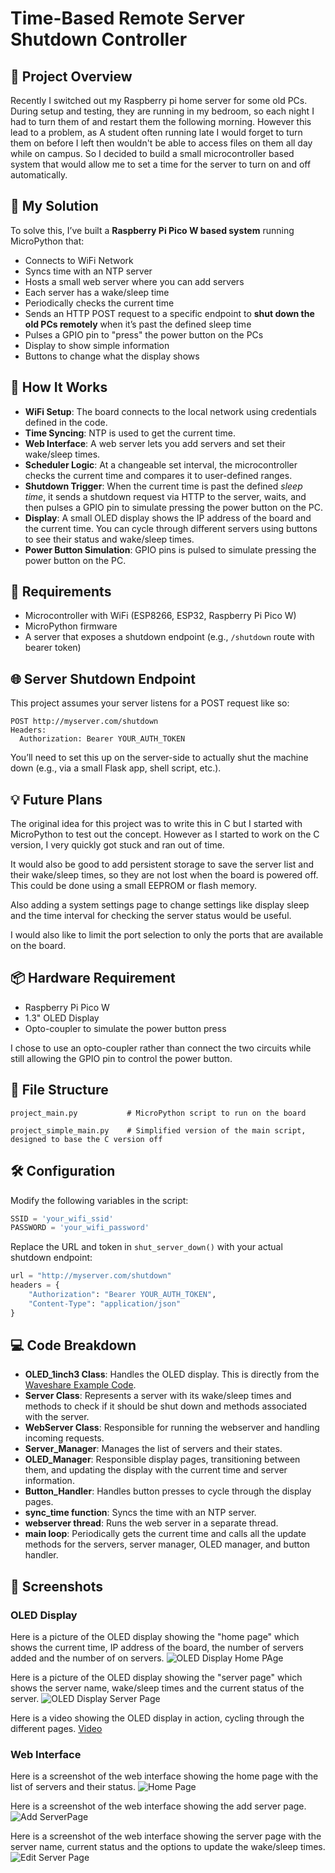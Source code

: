 # Time-Based Remote Server Shutdown Controller

## 📘 Project Overview

Recently I switched out my Raspberry pi home server for some old PCs. During setup and testing, they are running in my bedroom, so each night I had to turn them of and restart them the following morning. However this lead to a problem, as A student often running late I would forget to turn them on before I left then wouldn't be able to access files on them all day while on campus. So I decided to build a small microcontroller based system that would allow me to set a time for the server to turn on and off automatically.

## 🚀 My Solution

To solve this, I’ve built a **Raspberry Pi Pico W based system** running MicroPython that:
- Connects to WiFi Network
- Syncs time with an NTP server
- Hosts a small web server where you can add servers
- Each server has a wake/sleep time
- Periodically checks the current time
- Sends an HTTP POST request to a specific endpoint to **shut down the old PCs remotely** when it’s past the defined sleep time
- Pulses a GPIO pin to "press" the power button on the PCs
- Display to show simple information
- Buttons to change what the display shows

## 🧠 How It Works

- **WiFi Setup**: The board connects to the local network using credentials defined in the code.
- **Time Syncing**: NTP is used to get the current time.
- **Web Interface**: A web server lets you add servers and set their wake/sleep times.
- **Scheduler Logic**: At a changeable set interval, the microcontroller checks the current time and compares it to user-defined ranges.
- **Shutdown Trigger**: When the current time is past the defined *sleep time*, it sends a shutdown request via HTTP to the server, waits, and then pulses a GPIO pin to simulate pressing the power button on the PC.
- **Display**: A small OLED display shows the IP address of the board and the current time. You can cycle through different servers using buttons to see their status and wake/sleep times.
- **Power Button Simulation**: GPIO pins is pulsed to simulate pressing the power button on the PC.

## 🔧 Requirements

- Microcontroller with WiFi (ESP8266, ESP32, Raspberry Pi Pico W)
- MicroPython firmware
- A server that exposes a shutdown endpoint (e.g., `/shutdown` route with bearer token)

## 🌐 Server Shutdown Endpoint

This project assumes your server listens for a POST request like so:

```
POST http://myserver.com/shutdown
Headers:
  Authorization: Bearer YOUR_AUTH_TOKEN
```

You’ll need to set this up on the server-side to actually shut the machine down (e.g., via a small Flask app, shell script, etc.).

## 💡 Future Plans

The original idea for this project was to write this in C but I started with MicroPython to test out the concept. However as I started to work on the C version, I very quickly got stuck and ran out of time.

It would also be good to add persistent storage to save the server list and their wake/sleep times, so they are not lost when the board is powered off. This could be done using a small EEPROM or flash memory.

Also adding a system settings page to change settings like display sleep and the time interval for checking the server status would be useful.

I would also like to limit the port selection to only the ports that are available on the board.


## 📦 Hardware Requirement
- Raspberry Pi Pico W
- 1.3" OLED Display
- Opto-coupler to simulate the power button press

I chose to use an opto-coupler rather than connect the two circuits while still allowing the GPIO pin to control the power button.

## 📁 File Structure

```
project_main.py           # MicroPython script to run on the board

project_simple_main.py    # Simplified version of the main script, designed to base the C version off
```

## 🛠️ Configuration

Modify the following variables in the script:

```python
SSID = 'your_wifi_ssid'
PASSWORD = 'your_wifi_password'

```

Replace the URL and token in `shut_server_down()` with your actual shutdown endpoint:

```python
url = "http://myserver.com/shutdown"
headers = {
    "Authorization": "Bearer YOUR_AUTH_TOKEN",
    "Content-Type": "application/json"
}
```

## 💻 Code Breakdown

- **OLED_1inch3 Class**: Handles the OLED display. This is directly from the [Waveshare Example Code](https://www.waveshare.com/wiki/Pico-OLED-1.3).
- **Server Class**: Represents a server with its wake/sleep times and methods to check if it should be shut down and methods associated with the server.
- **WebServer Class**: Responsible for running the webserver and handling incoming requests.
- **Server_Manager**: Manages the list of servers and their states.
- **OLED_Manager**: Responsible display pages, transitioning between them, and updating the display with the current time and server information.
- **Button_Handler**: Handles button presses to cycle through the display pages.
- **sync_time function**: Syncs the time with an NTP server.
- **webserver thread**: Runs the web server in a separate thread.
- **main loop**: Periodically gets the current time and calls all the update methods for the servers, server manager, OLED manager, and button handler.


## 📸 Screenshots
### OLED Display
Here is a picture of the OLED display showing the "home page" which shows the current time, IP address of the board, the number of servers added and the number of on servers.
![OLED Display Home PAge](PXL_20250514_171357423.MP.jpg)

Here is a picture of the OLED display showing the "server page" which shows the server name, wake/sleep times and the current status of the server.
![OLED Display Server Page](PXL_20250514_171359994.jpg)

Here is a video showing the OLED display in action, cycling through the different pages. [Video](https://youtu.be/HXzGBh8EG5U)


### Web Interface
Here is a screenshot of the web interface showing the home page with the list of servers and their status.
![Home Page](image.png)

Here is a screenshot of the web interface showing the add server page.
![Add ServerPage](image-1.png)

Here is a screenshot of the web interface showing the server page with the server name, current status and the options to update the wake/sleep times.
![Edit Server Page](image-2.png)
